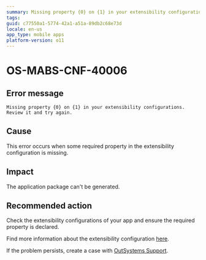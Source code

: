 ```yaml
---
summary: Missing property {0} on {1} in your extensibility configurations. Review it and try again.
tags:
guid: c77550a1-5774-42a1-a51a-89db2c68e73d
locale: en-us
app_type: mobile apps
platform-version: o11
---
```


# OS-MABS-CNF-40006

## Error message

`Missing property {0} on {1} in your extensibility configurations. Review it and try again.`

## Cause

This error occurs when some required property in the extensibility configuration is missing.

## Impact

The application package can't be generated.

## Recommended action

Check the extensibility configurations of your app and ensure the required property is declared.

Find more information about the extensibility configuration [here](https://success.outsystems.com/Documentation/11/Delivering_Mobile_Apps/Customize_Your_Mobile_App/Extensibility_Configurations_JSON_Schema).

If the problem persists, create a case with [OutSystems Support](https://www.outsystems.com/support/portal/open-support-case?ErrorCode=OS-MABS-CNF-40006).
